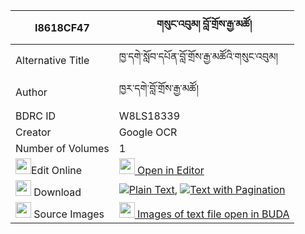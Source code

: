 |I8618CF47|གསུང་འབུམ། བློ་གྲོས་རྒྱ་མཚོ། 
| --- | --- 
|Alternative Title |ཁྱ་དགེ་སློབ་དཔོན་བློ་གྲོས་རྒྱ་མཚོའི་གསུང་འབུམ།
|Author| ཁྱར་དགེ་བློ་གྲོས་རྒྱ་མཚོ།
|BDRC ID | W8LS18339
|Creator | Google OCR
|Number of Volumes| 1
|<img width="25" src="https://img.icons8.com/color/25/000000/edit-property.png">Edit Online| [<img width="25" src="https://avatars.githubusercontent.com/u/45091458?s=200&v=4"> Open in Editor](http://editor.openpecha.org/I8618CF47)
|<img width="25" src="https://img.icons8.com/fluent/48/000000/download-2.png"/>  Download | [![](https://img.icons8.com/color/20/000000/txt.png)Plain Text](https://github.com/Openpecha/I8618CF47/releases/download/v1/sungbum_lodro_gyatso_plain_I8618CF47.zip), [![](https://img.icons8.com/color/20/000000/txt.png)Text with Pagination](https://github.com/Openpecha/I8618CF47/releases/download/v1/sungbum_lodro_gyatso_pages_I8618CF47.zip)
|<img width="25" src="https://img.icons8.com/plasticine/100/000000/pictures-folder.png"/>  Source Images | [<img width="25" src="https://library.bdrc.io/icons/BUDA-small.svg"> Images of text file open in BUDA](https://library.bdrc.io/show/bdr:W8LS18339)